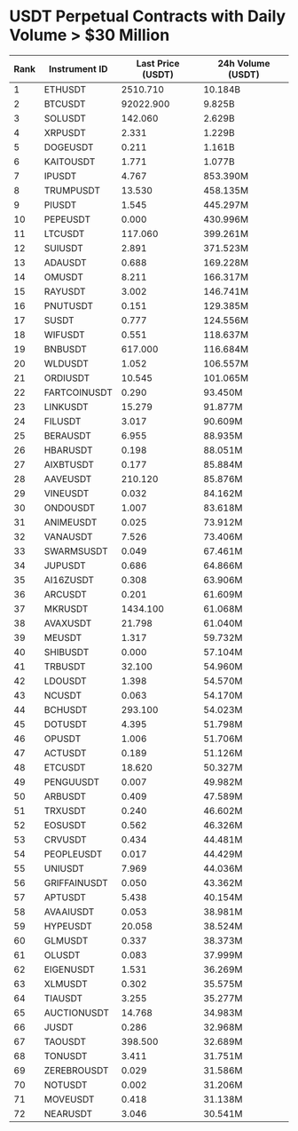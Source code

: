 # USDT Perpetual Contracts with Daily Volume > $30 Million

| Rank | Instrument ID | Last Price (USDT) | 24h Volume (USDT) |
|------|---------------|-------------------|-------------------|
| 1 | ETHUSDT | 2510.710 | 10.184B |
| 2 | BTCUSDT | 92022.900 | 9.825B |
| 3 | SOLUSDT | 142.060 | 2.629B |
| 4 | XRPUSDT | 2.331 | 1.229B |
| 5 | DOGEUSDT | 0.211 | 1.161B |
| 6 | KAITOUSDT | 1.771 | 1.077B |
| 7 | IPUSDT | 4.767 | 853.390M |
| 8 | TRUMPUSDT | 13.530 | 458.135M |
| 9 | PIUSDT | 1.545 | 445.297M |
| 10 | PEPEUSDT | 0.000 | 430.996M |
| 11 | LTCUSDT | 117.060 | 399.261M |
| 12 | SUIUSDT | 2.891 | 371.523M |
| 13 | ADAUSDT | 0.688 | 169.228M |
| 14 | OMUSDT | 8.211 | 166.317M |
| 15 | RAYUSDT | 3.002 | 146.741M |
| 16 | PNUTUSDT | 0.151 | 129.385M |
| 17 | SUSDT | 0.777 | 124.556M |
| 18 | WIFUSDT | 0.551 | 118.637M |
| 19 | BNBUSDT | 617.000 | 116.684M |
| 20 | WLDUSDT | 1.052 | 106.557M |
| 21 | ORDIUSDT | 10.545 | 101.065M |
| 22 | FARTCOINUSDT | 0.290 | 93.450M |
| 23 | LINKUSDT | 15.279 | 91.877M |
| 24 | FILUSDT | 3.017 | 90.609M |
| 25 | BERAUSDT | 6.955 | 88.935M |
| 26 | HBARUSDT | 0.198 | 88.051M |
| 27 | AIXBTUSDT | 0.177 | 85.884M |
| 28 | AAVEUSDT | 210.120 | 85.876M |
| 29 | VINEUSDT | 0.032 | 84.162M |
| 30 | ONDOUSDT | 1.007 | 83.618M |
| 31 | ANIMEUSDT | 0.025 | 73.912M |
| 32 | VANAUSDT | 7.526 | 73.406M |
| 33 | SWARMSUSDT | 0.049 | 67.461M |
| 34 | JUPUSDT | 0.686 | 64.866M |
| 35 | AI16ZUSDT | 0.308 | 63.906M |
| 36 | ARCUSDT | 0.201 | 61.609M |
| 37 | MKRUSDT | 1434.100 | 61.068M |
| 38 | AVAXUSDT | 21.798 | 61.040M |
| 39 | MEUSDT | 1.317 | 59.732M |
| 40 | SHIBUSDT | 0.000 | 57.104M |
| 41 | TRBUSDT | 32.100 | 54.960M |
| 42 | LDOUSDT | 1.398 | 54.570M |
| 43 | NCUSDT | 0.063 | 54.170M |
| 44 | BCHUSDT | 293.100 | 54.023M |
| 45 | DOTUSDT | 4.395 | 51.798M |
| 46 | OPUSDT | 1.006 | 51.706M |
| 47 | ACTUSDT | 0.189 | 51.126M |
| 48 | ETCUSDT | 18.620 | 50.327M |
| 49 | PENGUUSDT | 0.007 | 49.982M |
| 50 | ARBUSDT | 0.409 | 47.589M |
| 51 | TRXUSDT | 0.240 | 46.602M |
| 52 | EOSUSDT | 0.562 | 46.326M |
| 53 | CRVUSDT | 0.434 | 44.481M |
| 54 | PEOPLEUSDT | 0.017 | 44.429M |
| 55 | UNIUSDT | 7.969 | 44.036M |
| 56 | GRIFFAINUSDT | 0.050 | 43.362M |
| 57 | APTUSDT | 5.438 | 40.154M |
| 58 | AVAAIUSDT | 0.053 | 38.981M |
| 59 | HYPEUSDT | 20.058 | 38.524M |
| 60 | GLMUSDT | 0.337 | 38.373M |
| 61 | OLUSDT | 0.083 | 37.999M |
| 62 | EIGENUSDT | 1.531 | 36.269M |
| 63 | XLMUSDT | 0.302 | 35.575M |
| 64 | TIAUSDT | 3.255 | 35.277M |
| 65 | AUCTIONUSDT | 14.768 | 34.983M |
| 66 | JUSDT | 0.286 | 32.968M |
| 67 | TAOUSDT | 398.500 | 32.689M |
| 68 | TONUSDT | 3.411 | 31.751M |
| 69 | ZEREBROUSDT | 0.029 | 31.586M |
| 70 | NOTUSDT | 0.002 | 31.206M |
| 71 | MOVEUSDT | 0.418 | 31.138M |
| 72 | NEARUSDT | 3.046 | 30.541M |
